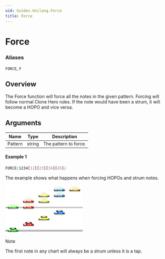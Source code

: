 ```yaml
---
uid: Guides.Unilang.Force
title: Force
---
```


# Force
### Aliases
`FORCE`, `F`

## Overview
The Force function will force all the notes in the given pattern. Forcing will follow normal Clone Hero rules.
If the note would have been a strum, it will become a HOPO and vice versa.

## Arguments
| Name        | Type        | Description                  |
| ----------- | ----------- | ---------------------------- |
| Pattern     | string      | The pattern to force.        |

#### Example 1
```css
FORCE(1234[12][23][34][45])
```
The example shows what happens when forcing HOPOs and strum notes.

<img src="example1.png" alt="Force Example 1" style="width:245px;"/>

> [!NOTE]
> The first note in any chart will always be a strum unless it is a tap.